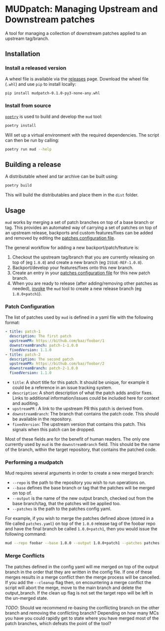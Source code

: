 # MUDpatch: Managing Upstream and Downstream patches 

A tool for managing a collection of downstream patches applied to an upstream tag/branch.

## Installation

### Install a released version

A wheel file is available via the [releases](https://github.com/tomncooper/mudpatch/releases) page. 
Download the wheel file (`.whl`) and use `pip` to install locally:

```bash
pip install mudpatch-0.1.0-py3-none-any.whl
```

### Install from source

[`poetry`](https://python-poetry.org/) is used to build and develop the `mud` tool:

```bash
poetry install
```
Will set up a virtual environment with the required dependencies. 
The script can then be run by calling:

```bash
poetry run mud --help
```

## Building a release

A distributable wheel and tar archive can be built using:

```bash
poetry build
```

This will build the distributables and place them in the `dist` folder.

## Usage

`mud` works by merging a set of patch branches on top of a base branch or tag. 
This provides an automated way of carrying a set of patches on top of an upstream release, backports and custom features/fixes can be added and removed by editing the [patches configuration file](#patch-configuration).

The general workflow for adding a new backport/patch/feature is:

1) Checkout the upstream tag/branch that you are currently releasing on top of (eg `1.0.0`) and create a new branch (eg `ISSUE-REF-1.0.0`).
2) Backport/develop your features/fixes onto this new branch.
3) Create an entry in your [patches configuration file](#patch-configuration) for this new patch branch.
4) When you are ready to release (after adding/removing other patches as needed), [invoke](#performing-a-mudpatch) the `mud` tool to create a new release branch (eg `1.0.0+patch1`). 

### Patch Configuration

The list of patches used by `mud` is defined in a yaml file with the following format:

```yaml
- title: patch-1
  description: The first patch
  upstreamPR: https://bithub.com/baz/foobar/1
  downstreamBranch: patch-1-1.0.0
  fixedVersion: 1.1.0
- title: patch-2
  description: The second patch
  upstreamPR: https://bithub.com/baz/foobar/2
  downstreamBranch: patch-2-1.0.0
  fixedVersion: 1.1.0
```

- `title`: A short title for this patch. It should be unique, for example it could be a reference in an issue tracking system.
- `description`: A short description of what the patch adds and/or fixes. Links to additional information/issues could be included here for context and auditing.
- `upstreamPR` : A link to the upstream PR this patch is derived from.
- `downstreamBranch`: The branch that contains the patch code. This should be available in the repository.
- `fixedVersion`: The upstream version that contains this patch. This signals when this patch can be dropped.

Most of these fields are for the benefit of human readers. 
The only one currently used by `mud` is the `downstreamBranch` field. 
This should be the name of the branch, within the target repository, that contains the patched code.

### Performing a mudpatch

Mud requires several arguments in order to create a new merged branch:
- `--repo` is the path to the repository you wish to run operations on. 
- `--base` defines the base branch or tag that the patches will be merged on top of. 
- `--output` is the name of the new output branch, checked out from the base branch/tag, that the patches will be applied too. 
- `--patches` is the path to the patches config yaml. 

For example, if you wish to merge the patches defined above (stored in a file called `patches.yaml`) on top of the `1.0.0` release tag of the foobar repo and have the final branch be called `1.0.0+patch1`, then you would issue the following command:

```bash
mud --repo foobar --base 1.0.0 --output 1.0.0+patch1 --patches patches.yaml
```

### Merge Conflicts 

The patches defined in the config yaml will me merged on top of the output branch in the 
order that they are written in the config file. If one of these merges results in a merge
conflict then the merge process will be cancelled. If you add the `--cleanup` flag then,
on encountering a merge conflict the script will abort the merge, move to the main branch
and delete the output_branch. If the clean up flag is not set the target repo will be left 
in the un-merged state.

_TODO_: Should we recommend re-basing the conflicting branch on the other branch and 
removing the conflicting branch? Depending on how many MCs you have you could rapidly get
to state where you have merged most of the patch branches, which defeats the point of the 
tool?
